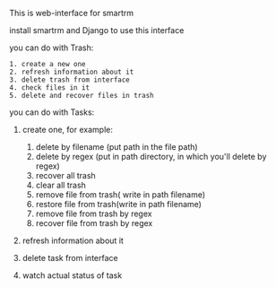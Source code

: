 This is web-interface for smartrm

install smartrm and Django to use this interface

you can do with Trash:

	1. create a new one
	2. refresh information about it
	3. delete trash from interface
	4. check files in it
	5. delete and recover files in trash

you can do with Tasks:
1. create one, for example:

	1) delete by filename (put path in the file path)
	2) delete by regex (put in path directory, in which you'll delete by regex)
	3) recover all trash
	4) clear all trash
	5) remove file from trash( write in path filename)
	6) restore file from trash(write in path filename)
	7) remove file from trash by regex
	8) recover file from trash by regex

2. refresh information about it
3. delete task from interface
4. watch actual status of task
